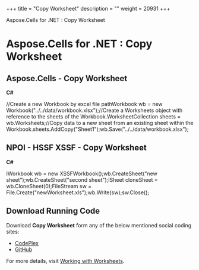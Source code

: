 +++
title = "Copy Worksheet" 
description = "" 
weight = 20931 
+++

Aspose.Cells for .NET : Copy Worksheet  

# Aspose.Cells for .NET : Copy Worksheet


## Aspose.Cells - Copy Worksheet

**C#**

//Create a new Workbook by excel file pathWorkbook wb = new Workbook("../../data/workbook.xlsx");//Create a Worksheets object with reference to the sheets of the Workbook.WorksheetCollection sheets = wb.Worksheets;//Copy data to a new sheet from an existing sheet within the Workbook.sheets.AddCopy("Sheet1");wb.Save("../../data/workbook.xlsx");

## NPOI - HSSF XSSF - Copy Worksheet

**C#**

IWorkbook wb = new XSSFWorkbook();wb.CreateSheet("new sheet");wb.CreateSheet("second sheet");ISheet cloneSheet = wb.CloneSheet(0);FileStream sw = File.Create("newWorksheet.xls");wb.Write(sw);sw.Close();

## Download Running Code

Download **Copy Worksheet** form any of the below mentioned social coding sites:

*   [CodePlex](https://asposecellsnpoi.codeplex.com/downloads/get/1536885)
*   [GitHub](https://github.com/aspose-cells/Aspose.Cells-for-.NET/releases/download/Aspose.Cells_Vs_NPOI_HWPF_and_XWPF_v1.2/Copy.Worksheet.zip)

For more details, visit [Working with Worksheets](http://www.aspose.com/docs/display/cellsnet/Working+with+Worksheets).

